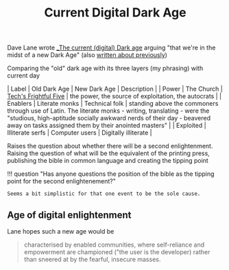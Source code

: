 ﻿---
backlinks:
- title: Digital Renovator
  url: /memex/sense/computing/digital-renovator.html
- title: Computing
  url: /memex/sense/computing/computing.html
- title: Teaching Digital Technologies
  url: /memex/sense/Teaching/Digital_Technologies/teaching-digital-technologies.html
title: Current Digital Dark Age
---
Dave Lane wrote [_The current (digital) Dark age](https://davelane.nz/current-digital-dark-age) arguing "that we're in the midst of a new Dark Age" (also [written about previously](https://davelane.nz/midnight-musing-history-repeats-only-time-its-digital))

Comparing the "old" dark age with its three layers (my phrasing) with current day

| Label | Old Dark Age | New Dark Age | Description |
| Power | The Church | [Tech's Frightful Five](https://www.nytimes.com/2017/05/10/technology/techs-frightful-five-theyve-got-us.html) | the power, the source of exploitation, the autocrats |
| Enablers | Literate monks | Technical folk | standing above the commoners through use of Latin. The literate monks - writing, translating - were the "studious, high-aptitude socially awkward nerds of their day - beavered away on tasks assigned them by their anointed masters" |
| Exploited | Illiterate serfs | Computer users | Digitally illiterate | 

Raises the question about whether there will be a second enlightenment. Raising the question of what will be the equivalent of the printing press, publishing the bible in common language and creating the tipping point


!!! question "Has anyone questions the position of the bible as the tipping point for the second enlightenement?"

    Seems a bit simplistic for that one event to be the sole cause.

## Age of digital enlightenment

Lane hopes such a new age would be
> characterised by enabled communities, where self-reliance and empowerment are championed ("the user is the developer) rather than sneered at by the fearful, insecure masses.